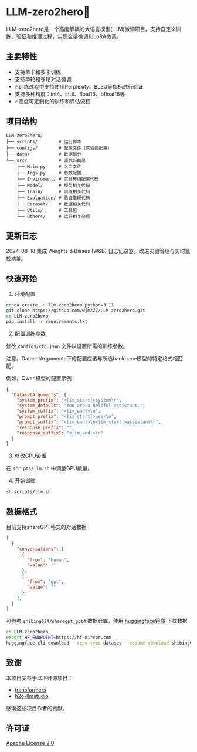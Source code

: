# LLM-zero2hero🚀

LLM-zero2hero是一个高度解耦的大语言模型(LLM)微调项目，支持自定义训练、验证和推理过程，实现全量微调和LoRA微调。

## 主要特性

- 支持单卡和多卡训练
- 支持单轮和多轮对话微调
- 🔥训练过程中支持使用Perplexity、BLEU等指标进行验证
- 支持多种精度：int4、int8、float16、bfloat16等
- 🔥高度可定制化的训练和评估流程

## 项目结构

```
LLM-zero2hero/
├── scripts/        # 运行脚本
├── configs/        # 配置文件（实验前配置）
├── data/           # 数据部分
└── src/            # 源代码目录
    ├── Main.py     # 入口文件
    ├── Args.py     # 参数配置
    ├── Enviroment/ # 实验环境配置代码
    ├── Model/      # 模型相关代码
    ├── Train/      # 训练相关代码
    ├── Evaluation/ # 验证推理代码
    ├── Dataset/    # 数据相关代码
    ├── Utils/      # 工具包
    └── Others/     # 运行相关杂项
```

## 更新日志
2024-08-18 集成 Weights & Biases (W&B) 日志记录器。改进实验管理与实时监控功能。


## 快速开始

1. 环境配置

```bash
conda create -n llm-zero2hero python=3.11
git clone https://github.com/wjmZZZ/LLM-zero2hero.git
cd LLM-zero2hero
pip install -r requirements.txt
```

2. 配置训练参数

修改 `configs/cfg.json` 文件以设置所需的训练参数。

注意，DatasetArguments下的配置应该与所选backbone模型的特定格式相匹配。

例如，Qwen模型的配置示例：

```json
{
  "DatasetArguments": {
    "system_prefix": "<|im_start|>system\n",
    "system_default": "You are a helpful assistant.",
    "system_suffix": "<|im_end|>\n",
    "prompt_prefix": "<|im_start|>user\n",
    "prompt_suffix": "<|im_end|>\n<|im_start|>assistant\n",
    "response_prefix": "",
    "response_suffix": "<|im_end|>\n"
  }
}
```

3. 修改GPU设置

在 `scripts/llm.sh` 中调整GPU数量。

4. 开始训练

```bash
sh scripts/llm.sh
```



## 数据格式

目前支持shareGPT格式的对话数据

```json
[
  {
    "conversations": [
      {
        "from": "human",
        "value": ""
      },
      {
        "from": "gpt",
        "value": ""
      }
    ],
  }
]
```

可参考 `shibing624/sharegpt_gpt4` 数据仓库，使用 [huggingface镜像](https://hf-mirror.com/) 下载数据

```sh
cd LLM-zero2hero
export HF_ENDPOINT=https://hf-mirror.com
huggingface-cli download --repo-type dataset --resume-download shibing624/sharegpt_gpt4 --local-dir data
```





## 致谢

本项目受益于以下开源项目：
- [transformers](https://github.com/huggingface/transformers)
- [h2o-llmstudio](https://github.com/h2oai/h2o-llmstudio)

感谢这些项目作者的贡献。

## 许可证
 [Apache License 2.0](https://github.com/wjmZZZ/LLM-zero2hero/blob/main/LICENSE) 

